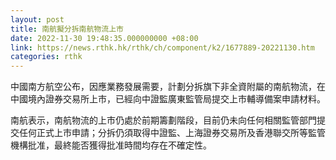 ```yaml
---
layout: post
title: 南航擬分拆南航物流上市
date: 2022-11-30 19:48:35.000000000 +08:00
link: https://news.rthk.hk/rthk/ch/component/k2/1677889-20221130.htm
categories: rthk
---
```


中國南方航空公布，因應業務發展需要，計劃分拆旗下非全資附屬的南航物流，在中國境內證券交易所上市，已經向中證監廣東監管局提交上市輔導備案申請材料。

南航表示，南航物流的上市仍處於前期籌劃階段，目前仍未向任何相關監管部門提交任何正式上市申請；分拆仍須取得中證監、上海證券交易所及香港聯交所等監管機構批准，最終能否獲得批准時間均存在不確定性。

